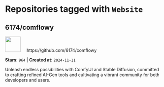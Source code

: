 # Repositories tagged with `Website`


## 6174/comflowy


<a href='https://github.com/6174/comflowy'>
<img src="https://avatars.githubusercontent.com/u/3872872?v=4" width="50" height="50"></a> &nbsp; &nbsp; https://github.com/6174/comflowy

**Stars**: `964` | **Created at**: `2024-11-11`


Unleash endless possibilities with ComfyUI and Stable Diffusion, committed to crafting refined AI-Gen tools and cultivating a vibrant community for both developers and users. 
